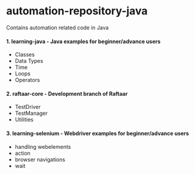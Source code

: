 # automation-repository-java

Contains automation related code in Java


#### 1. learning-java - Java examples for beginner/advance users

- Classes
- Data Types
- Time
- Loops
- Operators
 
#### 2. raftaar-core - Development branch of Raftaar

- TestDriver
- TestManager
- Utilities 

#### 3. learning-selenium - Webdriver examples for beginner/advance users

- handling webelements
- action
- browser navigations
- wait